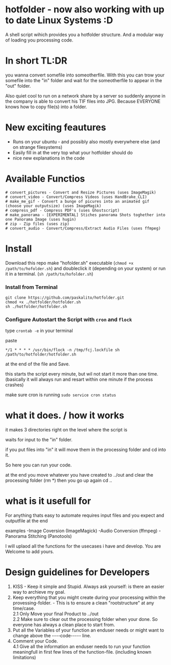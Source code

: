 # hotfolder - now also working with up to date Linux Systems :D
A shell script wihich provides you a hotfolder structure. And a modular way of loading you processing code.




# In short TL:DR

you wanna convert somefile into someotherfile.
With this you can trow your somefile into the "in" folder and wait for the someotherfile to appear in the "out" folder.

Also quiet cool to run on a network share by a server so suddenly anyone in the company is able to convert his TIF files into JPG.
Because EVERYONE knows how to copy file(s) into a folder.



# New exciting feautures
- Runs on your ubuntu - and possibly also mostly everywhere else (and on strange filesystems)
- Easily fill in at the very top what your hotfolder should do
- nice new explanations in the code

# Available Functios

```
# convert_pictures - Convert and Resize Pictures (uses ImageMagik)
# convert_video - Convert/Compress Videos (uses HandBrake_CLI)
# make_me_gif - Convert a bunge of picures into an animated gif (choose your outputsize) (uses ImageMagik)
# compress_pdf - Compress PDF's (uses Ghostscript)
# make_panorama - [EXPERIMENTAL] Stiches panorama Shots toghether into one Panorama Image (uses hugin)
# zip - Zip files (uses zip)
# convert_audio - Convert/Compress/Extract Audio Files (uses ffmpeg)
```


# Install

Download this repo
make "hofolder.sh" executable (`chmod +x /path/to/hofolder.sh`) and doubleclick it (depending on your system)
or run it in a terminal. (`sh /path/to/hofolder.sh`)


### Install from Terminal

````
git clone https://github.com/paskalito/hotfolder.git
chmod +x ./hotfolder/hotfolder.sh
sh ./hotfolder/hotfolder.sh
````

### Configure Autostart the Script with `cron` and `flock`
type `crontab -e` in your terminal

paste

````
*/1 * * * * /usr/bin/flock -n /tmp/fcj.lockfile sh /path/to/hotfolder/hotfolder.sh
````
at the end of the file and Save.

this starts the script every minute, but wil not start it more than one time. (basically it will always run and resart within one minute if the process crashes)

make sure cron is running
`sudo service cron status`

# what it does. / how it works

it makes 3 directories right on the level where the script is

waits for input to the "in" folder.

if you put files into "in" it will move them in the processing folder and cd into it.

So here you can run your code.

at the end you move whatever you have created to ../out
and clear the processing folder (rm *)
then you go up again
cd ..

# what is it usefull for

For anything thats easy to automate requires input files and you expect and outputfile at the end

examples
-Image Coversion (ImageMagick)
-Audio Conversion (ffmpeg)
-Panorama Stitching (Panotools)

I will uplaod all the functions for the usecases i have and develop.
You are Welcome to add yours.


# Design guidelines for Developers

1. KISS - Keep it simple and Stupid. Always ask yourself: is there an easier way to archieve my goal.
2. Keep everything that you might create during your processing within the provessing-folder. - This is to ensure a clean "rootstructure" at any time/case.  
2.1 Only Move your final Product to ../out  
2.2 Make sure to clear out the processing folder when your done. So everyone has always a clean place to start from.  
3. Put all the Variables of your function an enduser needs or might want to change above the ----code----- line.
4. Comment your Code.  
4.1 Give all the information an enduser needs to run your function meaningfull in first few lines of the function-file. (including known limitations)

